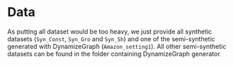 # Data
As putting all dataset would be too heavy, we just provide all synthetic datasets (`Syn_Const`, `Syn_Gro` and `Syn_Sh`) and one of the semi-synthetic generated with DynamizeGraph (`Amazon_setting1`). All other semi-synthetic datasets can be found in the folder containing DynamizeGraph generator. 

